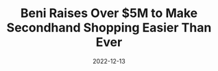 ---
title: Beni Raises Over $5M to Make Secondhand Shopping Easier Than Ever
date: "2022-12-13"
template: "news"
draft: false
slug: "beni-raises-over-5m-to-make-secondhand-shopping-easier-than-ever"
category: "News"
tags:
  - "News"
links:
  - title: Read on PR Newswire
    link: https://www.prnewswire.com/news-releases/beni-raises-over-5m-to-make-secondhand-shopping-easier-than-ever-301700851.html
description: "PRNewswire/ -- Beni, the easy button for secondhand shopping, today announced the close of its seed round of $4M, led by Buoyant Ventures."
---